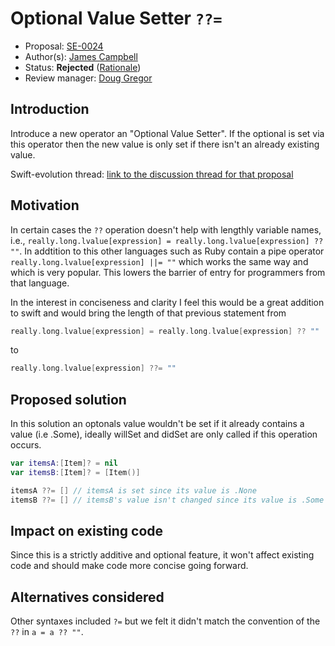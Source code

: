 # Optional Value Setter `??=`

* Proposal: [SE-0024](https://github.com/apple/swift-evolution/blob/master/proposals/0024-optional-value-setter.md)
* Author(s): [James Campbell](https://github.com/jcampbell05)
* Status: **Rejected** ([Rationale](http://news.gmane.org/gmane.comp.lang.swift.evolution))
* Review manager: [Doug Gregor](https://github.com/DougGregor)

## Introduction

Introduce a new operator an "Optional Value Setter". If the optional is set via this operator then the new value is 
only set if there isn't an already existing value.

Swift-evolution thread: [link to the discussion thread for that proposal](https://lists.swift.org/pipermail/swift-evolution/Week-of-Mon-20151214/002624.html)

## Motivation

In certain cases the `??` operation doesn't help with lengthly variable names, i.e., `really.long.lvalue[expression] = really.long.lvalue[expression] ?? ""`. In addtition to this other languages such as Ruby contain a pipe operator `really.long.lvalue[expression] ||= ""` which works the same way and which is very popular. This lowers the barrier of entry for programmers from that language.

In the interest in conciseness and clarity I feel this would be a great addition to swift and would bring the length of that previous statement from

```swift
really.long.lvalue[expression] = really.long.lvalue[expression] ?? ""
```

to

```swift
really.long.lvalue[expression] ??= ""
```

## Proposed solution

In this solution an optonals value wouldn't be set if it already contains a value (i.e .Some), ideally willSet and didSet are only called if this operation occurs.

```swift
var itemsA:[Item]? = nil
var itemsB:[Item]? = [Item()]

itemsA ??= [] // itemsA is set since its value is .None
itemsB ??= [] // itemsB's value isn't changed since its value is .Some
```

## Impact on existing code

Since this is a strictly additive and optional feature, it won't affect existing code and should make code more concise going forward.

## Alternatives considered

Other syntaxes included `?=` but we felt it didn't match the convention of the `??` in `a = a ?? ""`.
